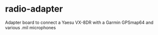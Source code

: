 # radio-adapter
Adapter board to connect a Yaesu VX-8DR with a Garmin GPSmap64 and various .mil microphones

